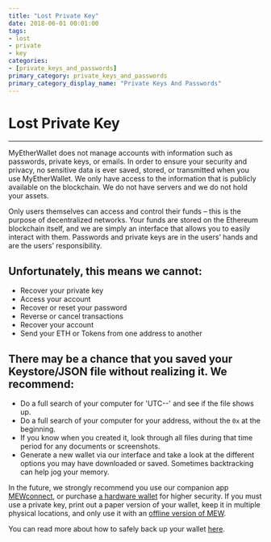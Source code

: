 ```yaml
---
title: "Lost Private Key"
date: 2018-06-01 00:01:00
tags:
- lost
- private
- key
categories:
- [private_keys_and_passwords]
primary_category: private_keys_and_passwords
primary_category_display_name: "Private Keys And Passwords"
---
```


# __Lost Private Key__
***
 
MyEtherWallet does not manage accounts with information such as passwords, private keys, or emails. In order to ensure your security and privacy, no sensitive data is ever saved, stored, or transmitted when you use MyEtherWallet. We only have access to the information that is publicly available on the blockchain. We do not have servers and we do not hold your assets.
 
Only users themselves can access and control their funds – this is the purpose of decentralized networks. Your funds are stored on the Ethereum blockchain itself, and we are simply an interface that allows you to easily interact with them. Passwords and private keys are in the users’ hands and are the users’ responsibility.
 
## __Unfortunately, this means we cannot:__
* Recover your private key
* Access your account
* Recover or reset your password
* Reverse or cancel transactions
* Recover your account
* Send your ETH or Tokens from one address to another

## __There may be a chance that you saved your Keystore/JSON file without realizing it. We recommend:__
* Do a full search of your computer for 'UTC--' and see if the file shows up.
* Do a full search of your computer for your address, without the `0x` at the beginning.
* If you know when you created it, look through all files during that time period for any documents or screenshots.
* Generate a new wallet via our interface and take a look at the different options you may have downloaded or saved. Sometimes backtracking can help jog your memory.

In the future, we strongly recommend you use our companion app [MEWconnect](), or purchase [a hardware wallet]() for higher security. If you must use a private key, print out a paper version of your wallet, keep it in multiple physical locations, and only use it with an [offline version of MEW](). 
 
You can read more about how to safely back up your wallet [here]().
